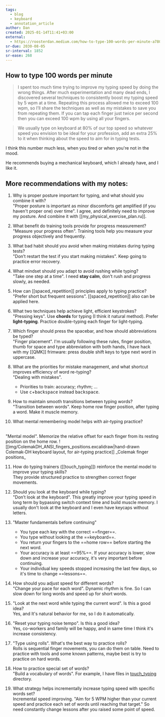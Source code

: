 ```yaml
---
tags:
  - blog
  - keyboard
  - annotation_article
author: Dan
created: 2025-01-14T11:41+03:00
external:
  - https://roosterdan.medium.com/how-to-type-100-words-per-minute-a780fd80fd27
sr-due: 2030-08-05
sr-interval: 1852
sr-ease: 268
---
```


## How to type 100 words per minute

> I spent too much time trying to improve my typing speed by doing the wrong
> things. After much experimentation and many dead ends, I discovered several
> techniques to consistently boost my typing speed by 5 wpm at a time. Repeating
> this process allowed me to exceed 100 wpm, so I’ll share the techniques as
> well as my mistakes to save you from repeating them. If you can tap each
> finger just twice per second then you can exceed 100 wpm by using all your
> fingers.

> We usually type on keyboard at 80% of our top speed so whatever speed you
> envision to be ideal for your profession, add an extra 25% to it when thinking
> about the speed to aim for in typing tests.

I think this number much less, when you tired or when you're not in the mood.

He recommends buying a mechanical keyboard, which I already have, and I like it.

## More recommendations with my notes:

1. Why is proper posture important for typing, and what should you combine it
   with?
   <br class="f">
   "Proper posture is important as minor discomforts get amplified (if you
   haven't proper one) over time". I agree, and definitely need to improve my
   posture. And combine it with [[my_physical_exercise_plan.ru]]. <!--SR:!2025-02-03,2,248-->

2. What benefit do training tools provide for progress measurement?
   <br class="f">
   "Measure your progress often". Training tools help you measure your progress
   objectively and frequently.

3. What bad habit should you avoid when making mistakes during typing tests?
   <br class="f">
   "Don’t restart the test if you start making mistakes".
   Keep going to practice error recovery.

4. What mindset should you adapt to avoid rushing while typing?
   <br class="f">
   "Take one step at a time". I need **stay calm**, don't rush and progress
   slowly, as needed.

5. How can [[spaced_repetition]] principles apply to typing practice?
   <br class="f">
   "Prefer short but frequent sessions". [[spaced_repetition]] also can be
   applied here.

6. What two techniques help achieve light, efficient keystrokes?
   <br class="f">
   "Pressing keys". Use **chords** for typing (I think it natural method). Prefer
   **light-typing**. Practice double-typing each finger for light-typing.

7. Which finger should press the spacebar, and how should abbreviations be typed?
   <br class="f">
   "Finger placement". I'm usually following these rules, finger position, thumb
   for space and type abbreviation with both hands, I have hack with my [[QMK]]
   frimware: press double shift keys to type next word in uppercase.

8. What are the priorities for mistake management, and what shortcut improves
   efficiency of word re-typing?
   <br class="f">
   "Dealing with mistakes".
   - Priorities to train: accuracy; rhythm; ...
   - Use <kbd>c</kbd>+<kbd>backspace</kbd> instead <kbd>backspace</kbd>.

9. How to maintain smooth transitions between typing words?
   <br class="f">
   "Transition between words". Keep home row finger position, after typing a
   word. Make it muscle memory.

10. What mental remembering model helps with air-typing practice?
   <br class="f">
   "Mental model". Memorize the relative offset for each finger from its resting
   position on the home row.
   ![[img/ColemakDH_ANSI_fingers_positions.excalidraw|hand-drawn Colemak-DH keyboard layout, for air-typing practice]]
   _Colemak finger positions_


11. How do typing trainers ([[touch_typing]]) reinforce the mental model to
    improve your typing skills?
    <br class="f">
    They provide structured practice to strengthen correct finger movements.

12. Should you look at the keyboard while typing?
    <br class="f">
    "Don’t look at the keyboard". This greatly improve your typing speed in long
    term by bypassing switch context time and build muscle memory. I usually
    don't look at the keyboard and I even have keycaps without letters.

13. "Master fundamentals before continuing"
    <br class="f">
    - You type each key with the correct ==finger==.
    - You type without looking at the ==keyboard==.
    - You return your fingers to the ==home row== before starting the next word.
    - Your accuracy is at least ==95%==. If your accuracy is lower, slow down
      and increase your accuracy, it's very important before continuing.
    - Your individual key speeds stopped increasing the last few days, so it's
      time to change ==lessons==.

14. How should you adjust speed for different words?
    <br class="f">
    "Change your pace for each word". Dynamic rhythm is fine. So I can slow down
    for long words and speed up for short words.

14. "Look at the next word while typing the current word". Is this a good idea?
    <br class="f">
    Yes, and It's natural behavior for me, so I do it automatically.

15. "Reset your typing noise tempo". Is this a good idea?
    <br class="f">
    Yes, co-workers and family will be happy, and in same time I think it's
    increase consistency.

16. "Type using rolls". What's the best way to practice rolls?
    <br class="f">
    Rolls is sequential finger movements, you can do them on table. Need to
    practice with tools and some known patterns, maybe best is try to practice
    on hard words.

17. How to practice special set of words?
    <br class="f">
    "Build a vocabulary of words". For example, I have files in
    [touch_typing](file://touch_typing/) directory.

18. What strategy helps incrementally increase typing speed with specific words
    set?
    <br class="f">
    Incremental speed improving. "Aim for 5 WPM higher than your current speed
    and practice each set of words until reaching that target." So need
    constantly change lessons after you raised some point of speed.
